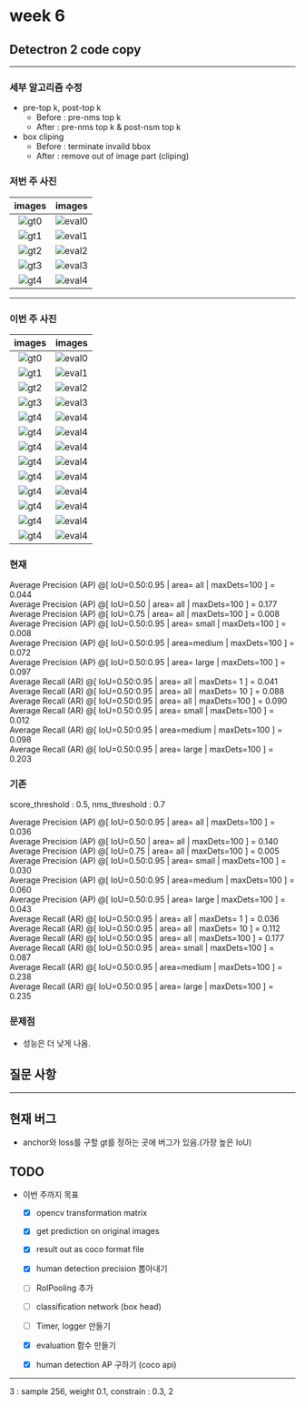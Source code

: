 # week 6

## Detectron 2 code copy

---
### 세부 알고리즘 수정
- pre-top k, post-top k
    - Before : pre-nms top k
    - After : pre-nms top k & post-nsm top k
- box cliping
    - Before : terminate invaild bbox
    - After : remove out of image part (cliping)

### 저번 주 사진

images | images
:-------:|:-----------:
![gt0](./img/week5/eval_2.jpg) | ![eval0](./img/week5/eval_4.jpg)
![gt1](./img/week5/eval_6.jpg) | ![eval1](./img/week5/eval_8.jpg)
![gt2](./img/week5/eval_10.jpg) | ![eval2](./img/week5/eval_12.jpg)
![gt3](./img/week5/eval_13.jpg) | ![eval3](./img/week5/eval_15.jpg)
![gt4](./img/week5/eval_16.jpg) | ![eval4](./img/week5/eval_18.jpg)

---

### 이번 주 사진

images | images
:-------:|:-----------:
![gt0](./img/week6/test16.jpg) | ![eval0](./img/week6/test19.jpg)
![gt1](./img/week6/test20.jpg) | ![eval1](./img/week6/test26.jpg)
![gt2](./img/week6/test19.jpg) | ![eval2](./img/week6/test30.jpg)
![gt3](./img/week6/test31.jpg) | ![eval3](./img/week6/test32.jpg)
![gt4](./img/week6/test40.jpg) | ![eval4](./img/week6/test43.jpg)
![gt4](./img/week6/test53.jpg) | ![eval4](./img/week6/test57.jpg)
![gt4](./img/week6/test60.jpg) | ![eval4](./img/week6/test65.jpg)
![gt4](./img/week6/test66.jpg) | ![eval4](./img/week6/test72.jpg)
![gt4](./img/week6/test73.jpg) | ![eval4](./img/week6/test74.jpg)
![gt4](./img/week6/test75.jpg) | ![eval4](./img/week6/test78.jpg)
![gt4](./img/week6/test79.jpg) | ![eval4](./img/week6/test89.jpg)
![gt4](./img/week6/test12.jpg) | ![eval4](./img/week6/test21.jpg)
![gt4](./img/week6/test27.jpg) | ![eval4](./img/week6/test28.jpg)


### 현재

 Average Precision  (AP) @[ IoU=0.50:0.95 | area=   all | maxDets=100 ] = 0.044  
 Average Precision  (AP) @[ IoU=0.50      | area=   all | maxDets=100 ] = 0.177  
 Average Precision  (AP) @[ IoU=0.75      | area=   all | maxDets=100 ] = 0.008  
 Average Precision  (AP) @[ IoU=0.50:0.95 | area= small | maxDets=100 ] = 0.008  
 Average Precision  (AP) @[ IoU=0.50:0.95 | area=medium | maxDets=100 ] = 0.072  
 Average Precision  (AP) @[ IoU=0.50:0.95 | area= large | maxDets=100 ] = 0.097  
 Average Recall     (AR) @[ IoU=0.50:0.95 | area=   all | maxDets=  1 ] = 0.041  
 Average Recall     (AR) @[ IoU=0.50:0.95 | area=   all | maxDets= 10 ] = 0.088  
 Average Recall     (AR) @[ IoU=0.50:0.95 | area=   all | maxDets=100 ] = 0.090  
 Average Recall     (AR) @[ IoU=0.50:0.95 | area= small | maxDets=100 ] = 0.012  
 Average Recall     (AR) @[ IoU=0.50:0.95 | area=medium | maxDets=100 ] = 0.098  
 Average Recall     (AR) @[ IoU=0.50:0.95 | area= large | maxDets=100 ] = 0.203  

### 기존
score_threshold : 0.5, nms_threshold : 0.7  

Average Precision  (AP) @[ IoU=0.50:0.95 | area=   all | maxDets=100 ] = 0.036  
Average Precision  (AP) @[ IoU=0.50      | area=   all | maxDets=100 ] = 0.140  
Average Precision  (AP) @[ IoU=0.75      | area=   all | maxDets=100 ] = 0.005  
Average Precision  (AP) @[ IoU=0.50:0.95 | area= small | maxDets=100 ] = 0.030  
Average Precision  (AP) @[ IoU=0.50:0.95 | area=medium | maxDets=100 ] = 0.060  
Average Precision  (AP) @[ IoU=0.50:0.95 | area= large | maxDets=100 ] = 0.043  
Average Recall     (AR) @[ IoU=0.50:0.95 | area=   all | maxDets=  1 ] = 0.036  
Average Recall     (AR) @[ IoU=0.50:0.95 | area=   all | maxDets= 10 ] = 0.112  
Average Recall     (AR) @[ IoU=0.50:0.95 | area=   all | maxDets=100 ] = 0.177  
Average Recall     (AR) @[ IoU=0.50:0.95 | area= small | maxDets=100 ] = 0.087  
Average Recall     (AR) @[ IoU=0.50:0.95 | area=medium | maxDets=100 ] = 0.238  
Average Recall     (AR) @[ IoU=0.50:0.95 | area= large | maxDets=100 ] = 0.235  


### 문제점
- 성능은 더 낮게 나옴.




## 질문 사항

---

## 현재 버그
- anchor와 loss를 구할 gt를 정하는 곳에 버그가 있음.(가장 높은 IoU)

## TODO

- 이번 주까지 목표
    - [x] opencv transformation matrix
    - [x] get prediction on original images
    - [x] result out as coco format file

    - [x] human detection precision 뽑아내기

    - [ ] RoIPooling 추가
    - [ ] classification network (box head)

    - [ ] Timer, logger 만들기
    - [x] evaluation 함수 만들기
    - [x] human detection AP 구하기 (coco api)

---


3 : sample 256, weight 0.1, constrain : 0.3, 2